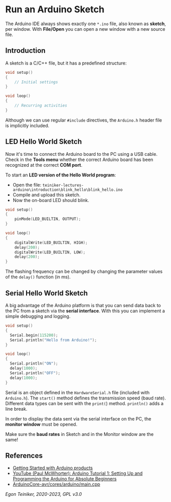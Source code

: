 # Run an Arduino Sketch

The Arduino IDE always shows exactly one `*.ino` file, also known as **sketch**, per window. 
With **File/Open** you can open a new window with a new source file.

## Introduction 

A sketch is a C/C++ file, but it has a predefined structure:
```C
void setup() 
{
    // Initial settings
}

void loop() 
{
    // Recurring activities
}
```
Although we can use regular `#include` directives, the `Arduino.h` header file is 
implicitly included.


## LED Hello World Sketch 
Now it's time to connect the Arduino board to the PC using a USB cable.
Check in the **Tools menu** whether the correct Arduino board has been recognized at the correct **COM port**.

To start an **LED version of the Hello World program**:
* Open the file: `teiniker-lectures-arduino\introduction\blink_hello\blink_hello.ino`
* Compile and upload this sketch.
* Now the on-board LED should blink.

```C
void setup() 
{
    pinMode(LED_BUILTIN, OUTPUT);
}

void loop() 
{
    digitalWrite(LED_BUILTIN, HIGH);   
    delay(200);                         
    digitalWrite(LED_BUILTIN, LOW);     
    delay(200);                         
}
```
The flashing frequency can be changed by changing the parameter values of the `delay()` function (in ms).

## Serial Hello World Sketch

A big advantage of the Arduino platform is that you can send data back to the PC from a sketch via the 
**serial interface**. With this you can implement a simple debugging and logging.

```C
void setup() 
{
  Serial.begin(115200);                     
  Serial.println("Hello from Arduino!");  
}

void loop() 
{
  Serial.println("ON");                   
  delay(1000);                             
  Serial.println("OFF");                  
  delay(1000);                            
}
```

Serial is an object defined in the `HardwareSerial.h` file (included with `Arduino.h`). 
The `start()` method defines the transmission speed (baud rate).
Different data types can be sent with the `print(`) method. `println()` adds a line break.

In order to display the data sent via the serial interface on the PC, the **monitor window** must be opened.

Make sure the **baud rates** in Sketch and in the Monitor window are the same!


## References

* [Getting Started with Arduino products](https://www.arduino.cc/en/Guide)
* [YouTube (Paul McWhorter): Arduino Tutorial 1: Setting Up and Programming the Arduino for Absolute Beginners](https://youtu.be/fJWR7dBuc18)
* [ArduinoCore-avr/cores/arduino/main.cpp](https://github.com/arduino/ArduinoCore-avr/blob/master/cores/arduino/main.cpp)

*Egon Teiniker, 2020-2023, GPL v3.0* 
